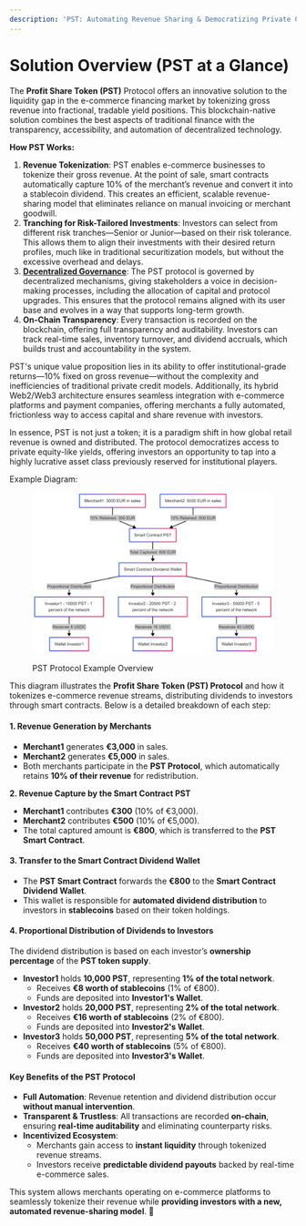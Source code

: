 ```yaml
---
description: 'PST: Automating Revenue Sharing & Democratizing Private Credit'
---
```


# Solution Overview (PST at a Glance)

The **Profit Share Token (PST)** Protocol offers an innovative solution to the liquidity gap in the e-commerce financing market by tokenizing gross revenue into fractional, tradable yield positions. This blockchain-native solution combines the best aspects of traditional finance with the transparency, accessibility, and automation of decentralized technology.

**How PST Works:**

1. **Revenue Tokenization**: PST enables e-commerce businesses to tokenize their gross revenue. At the point of sale, smart contracts automatically capture 10% of the merchant’s revenue and convert it into a stablecoin dividend. This creates an efficient, scalable revenue-sharing model that eliminates reliance on manual invoicing or merchant goodwill.
2. **Tranching for Risk-Tailored Investments**: Investors can select from different risk tranches—Senior or Junior—based on their risk tolerance. This allows them to align their investments with their desired return profiles, much like in traditional securitization models, but without the excessive overhead and delays.
3. [**Decentralized Governance**](<../README (2).md#decentralized-governance>): The PST protocol is governed by decentralized mechanisms, giving stakeholders a voice in decision-making processes, including the allocation of capital and protocol upgrades. This ensures that the protocol remains aligned with its user base and evolves in a way that supports long-term growth.
4. **On-Chain Transparency**: Every transaction is recorded on the blockchain, offering full transparency and auditability. Investors can track real-time sales, inventory turnover, and dividend accruals, which builds trust and accountability in the system.

PST's unique value proposition lies in its ability to offer institutional-grade returns—10% fixed on gross revenue—without the complexity and inefficiencies of traditional private credit models. Additionally, its hybrid Web2/Web3 architecture ensures seamless integration with e-commerce platforms and payment companies, offering merchants a fully automated, frictionless way to access capital and share revenue with investors.

In essence, PST is not just a token; it is a paradigm shift in how global retail revenue is owned and distributed. The protocol democratizes access to private equity-like yields, offering investors an opportunity to tap into a highly lucrative asset class previously reserved for institutional players.

Example Diagram:

<figure><img src="../.gitbook/assets/PST example overview.png" alt=""><figcaption><p>PST Protocol Example Overview</p></figcaption></figure>

This diagram illustrates the **Profit Share Token (PST) Protocol** and how it tokenizes e-commerce revenue streams, distributing dividends to investors through smart contracts. Below is a detailed breakdown of each step:

#### **1. Revenue Generation by Merchants**

* **Merchant1** generates **€3,000** in sales.
* **Merchant2** generates **€5,000** in sales.
* Both merchants participate in the **PST Protocol**, which automatically retains **10% of their revenue** for redistribution.

**2. Revenue Capture by the Smart Contract PST**

* **Merchant1** contributes **€300** (10% of €3,000).
* **Merchant2** contributes **€500** (10% of €5,000).
* The total captured amount is **€800**, which is transferred to the **PST Smart Contract**.

#### **3. Transfer to the Smart Contract Dividend Wallet**

* The **PST Smart Contract** forwards the **€800** to the **Smart Contract Dividend Wallet**.
* This wallet is responsible for **automated dividend distribution** to investors in **stablecoins** based on their token holdings.

#### **4. Proportional Distribution of Dividends to Investors**

The dividend distribution is based on each investor’s **ownership percentage** of the **PST token supply**.

* **Investor1** holds **10,000 PST**, representing **1% of the total network**.
  * Receives **€8 worth of stablecoins** (1% of €800).
  * Funds are deposited into **Investor1's Wallet**.
* **Investor2** holds **20,000 PST**, representing **2% of the total network**.
  * Receives **€16 worth of stablecoins** (2% of €800).
  * Funds are deposited into **Investor2's Wallet**.
* **Investor3** holds **50,000 PST**, representing **5% of the total network**.
  * Receives **€40 worth of stablecoins** (5% of €800).
  * Funds are deposited into **Investor3's Wallet**.

#### **Key Benefits of the PST Protocol**

* **Full Automation**: Revenue retention and dividend distribution occur **without manual intervention**.
* **Transparent & Trustless**: All transactions are recorded **on-chain**, ensuring **real-time auditability** and eliminating counterparty risks.
* **Incentivized Ecosystem**:
  * Merchants gain access to **instant liquidity** through tokenized revenue streams.
  * Investors receive **predictable dividend payouts** backed by real-time e-commerce sales.

This system allows merchants operating on e-commerce platforms to seamlessly tokenize their revenue while **providing investors with a new, automated revenue-sharing model**. 🚀
